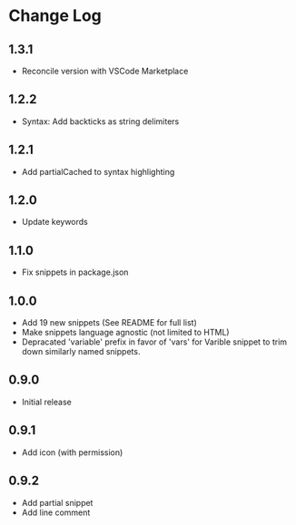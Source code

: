 # Change Log

## 1.3.1

- Reconcile version with VSCode Marketplace


## 1.2.2

- Syntax: Add backticks as string delimiters

## 1.2.1

- Add partialCached to syntax highlighting

## 1.2.0

- Update keywords

## 1.1.0

- Fix snippets in package.json

## 1.0.0

- Add 19 new snippets (See README for full list)
- Make snippets language agnostic (not limited to HTML)
- Depracated 'variable' prefix in favor of 'vars' for Varible snippet to trim down similarly named snippets.

## 0.9.0

- Initial release

## 0.9.1

- Add icon (with permission)

## 0.9.2

- Add partial snippet
- Add line comment
